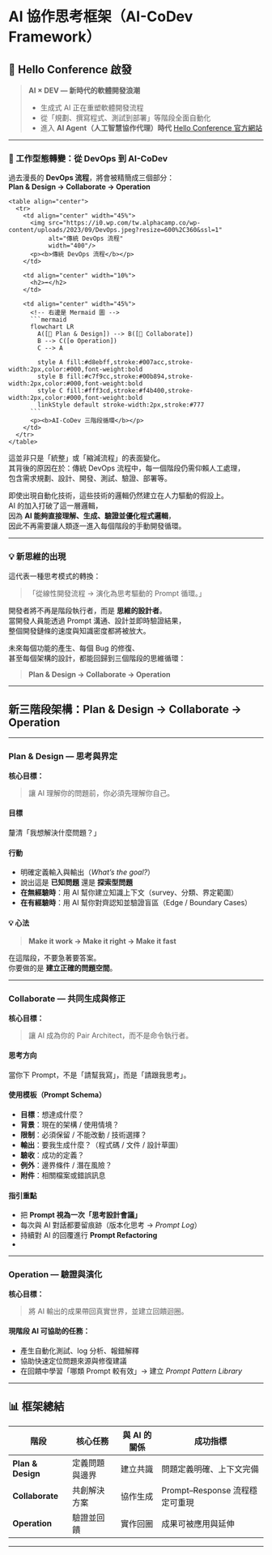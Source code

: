 # AI 協作思考框架（AI-CoDev Framework）

## 🚀 Hello Conference 啟發

> **AI × DEV — 新時代的軟體開發浪潮**
>
> - 生成式 AI 正在重塑軟體開發流程  
> - 從「規劃、撰寫程式、測試到部署」等階段全面自動化  
> - 進入 **AI Agent（人工智慧協作代理）時代**
[Hello Conference 官方網站]([https://helloai.tw](https://s.itho.me/ccms_slides/2025/10/29/437286bd-9911-4a23-9795-148b086f2aa4.pdf))
---

### 🧭 工作型態轉變：從 DevOps 到 AI-CoDev

過去漫長的 **DevOps 流程**，將會被精簡成三個部分：  
**Plan & Design → Collaborate → Operation**
```
<table align="center">
  <tr>
    <td align="center" width="45%">
      <img src="https://i0.wp.com/tw.alphacamp.co/wp-content/uploads/2023/09/DevOps.jpeg?resize=600%2C360&ssl=1"
           alt="傳統 DevOps 流程"
           width="400"/>
      <p><b>傳統 DevOps 流程</b></p>
    </td>

    <td align="center" width="10%">
      <h2>➡️</h2>
    </td>

    <td align="center" width="45%">
      <!-- 右邊是 Mermaid 圖 -->
      ```mermaid
      flowchart LR
        A([🧠 Plan & Design]) --> B([🤝 Collaborate])
        B --> C([⚙️ Operation])
        C --> A

        style A fill:#d8ebff,stroke:#007acc,stroke-width:2px,color:#000,font-weight:bold
        style B fill:#c7f9cc,stroke:#00b894,stroke-width:2px,color:#000,font-weight:bold
        style C fill:#fff3cd,stroke:#f4b400,stroke-width:2px,color:#000,font-weight:bold
        linkStyle default stroke-width:2px,stroke:#777
      ```
      <p><b>AI-CoDev 三階段循環</b></p>
    </td>
  </tr>
</table>
```

這並非只是「統整」或「縮減流程」的表面變化。  
其背後的原因在於：傳統 DevOps 流程中，每一個階段仍需仰賴人工處理，  
包含需求規劃、設計、開發、測試、驗證、部署等。  

即使出現自動化技術，這些技術的邏輯仍然建立在人力驅動的假設上。  
AI 的加入打破了這一層邏輯，  
因為 **AI 能夠直接理解、生成、驗證並優化程式邏輯**，  
因此不再需要讓人類逐一進入每個階段的手動開發循環。

---

### 💡 新思維的出現

這代表一種思考模式的轉換：  
> 「從線性開發流程 → 演化為思考驅動的 Prompt 循環。」

開發者將不再是階段執行者，而是 **思維的設計者**。  
當開發人員能透過 Prompt 溝通、設計並即時驗證結果，  
整個開發鏈條的速度與知識密度都將被放大。  

未來每個功能的產生、每個 Bug 的修復、  
甚至每個架構的設計，都能回歸到三個階段的思維循環：
> **Plan & Design → Collaborate → Operation**

---

## 新三階段架構：Plan & Design → Collaborate → Operation

---


### Plan & Design — 思考與界定

**核心目標：**  
> 讓 AI 理解你的問題前，你必須先理解你自己。

#### 目標  
釐清「我想解決什麼問題？」

#### 行動

- 明確定義輸入與輸出（*What’s the goal?*）  
- 說出這是 **已知問題** 還是 **探索型問題**  
- **在無經驗時**：用 AI 幫你建立知識上下文（survey、分類、界定範圍）  
- **在有經驗時**：用 AI 幫你對齊認知並驗證盲區（Edge / Boundary Cases）

#### 💡 心法  
> **Make it work → Make it right → Make it fast**

在這階段，不要急著要答案。  
你要做的是 **建立正確的問題空間**。

---

### Collaborate — 共同生成與修正

**核心目標：**  
> 讓 AI 成為你的 Pair Architect，而不是命令執行者。

#### 思考方向
當你下 Prompt，不是「請幫我寫」，而是「請跟我思考」。

#### 使用模板（Prompt Schema）
- **目標**：想達成什麼？  
- **背景**：現在的架構 / 使用情境？  
- **限制**：必須保留 / 不能改動 / 技術選擇？  
- **輸出**：要我生成什麼？（程式碼 / 文件 / 設計草圖）  
- **驗收**：成功的定義？  
- **例外**：邊界條件 / 潛在風險？  
- **附件**：相關檔案或錯誤訊息  

#### 指引重點

- 把 **Prompt 視為一次「思考設計會議」**  
- 每次與 AI 對話都要留痕跡（版本化思考 → *Prompt Log*）  
- 持續對 AI 的回覆進行 **Prompt Refactoring**
- 
---

### Operation — 驗證與演化

**核心目標：**  
> 將 AI 輸出的成果帶回真實世界，並建立回饋迴圈。

#### 現階段 AI 可協助的任務：

- 產生自動化測試、log 分析、報錯解釋  
- 協助快速定位問題來源與修復建議  
- 在回饋中學習「哪類 Prompt 較有效」→ 建立 *Prompt Pattern Library*

---

## 📊 框架總結

| 階段 | 核心任務 | 與 AI 的關係 | 成功指標 |
|------|-----------|---------------|-----------|
| **Plan & Design** | 定義問題與邊界 | 建立共識 | 問題定義明確、上下文完備 |
| **Collaborate** | 共創解決方案 | 協作生成 | Prompt–Response 流程穩定可重現 |
| **Operation** | 驗證並回饋 | 實作回圈 | 成果可被應用與延伸 |

---
